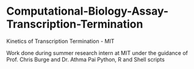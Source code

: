 # Computational-Biology-Assay-Transcription-Termination
Kinetics of Transcription Termination - MIT

Work done during summer research intern at MIT under the guidance of Prof. Chris Burge and Dr. Athma Pai
Python, R and Shell scripts
